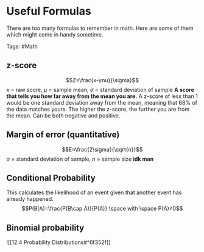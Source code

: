 # Useful Formulas 
There are too many formulas to remember in math. Here are some of them which might come in handy sometime. 

Tags: #Math

## z-score
$$Z=\frac{x-\mu}{\sigma}$$
$x$ = raw score, $\mu$ = sample mean, $\sigma$ = standard deviation of sample 
**A score that tells you how far away from the mean you are.** 
	A z-score of less than 1 would be one standard deviation away from the mean, meaning that 68% of the data matches yours. The higher the z-score, the further you are from the mean. Can be both negative and positive. 

## Margin of error (quantitative)
$$E≈\frac{2\sigma}{\sqrt{n}}$$
$\sigma$ = standard deviation of sample, $n$ = sample size 
**idk man**

## Conditional Probability 
This calculates the likelihood of an event given that another event has already happened. 
$$P(B|A)=\frac{P(B\cap A)}{P(A)} \space with \space P(A)≠0$$
## Binomial probability 
![[12.4 Probability Distributions#^6f352f]]